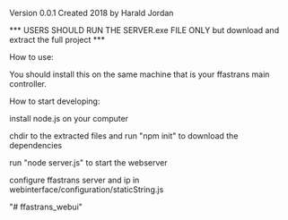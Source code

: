 Version 0.0.1 Created 2018 by Harald Jordan

*** USERS SHOULD RUN THE SERVER.exe FILE ONLY but download and extract the full project ***


How to use: 

You should install this on the same machine that is your ffastrans main controller.


How to start developing: 

install node.js on your computer

chdir to the extracted files and run "npm init" to download the dependencies

run "node server.js" to start the webserver


configure ffastrans server and ip in webinterface/configuration/staticString.js

"# ffastrans_webui" 
